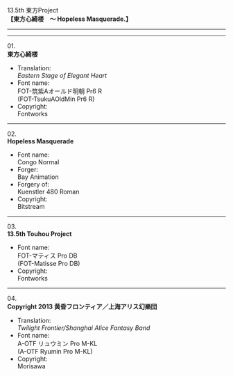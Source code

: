13.5th 東方Project  
**【東方心綺楼　～ Hopeless Masquerade.】**

---  
---

01\.  
**東方心綺楼**
  - Translation:  
*Eastern Stage of Elegant Heart*
  - Font name:  
FOT-筑紫Aオールド明朝 Pr6 R  
(FOT-TsukuAOldMin Pr6 R)
  - Copyright:  
Fontworks

---

02\.  
**Hopeless Masquerade**
  - Font name:  
Congo Normal
  - Forger:  
Bay Animation
  - Forgery of:  
Kuenstler 480 Roman
  - Copyright:  
Bitstream

---

03\.  
**13.5th Touhou Project**
  - Font name:  
FOT-マティス Pro DB  
(FOT-Matisse Pro DB)
  - Copyright:  
Fontworks

---

04\.  
**Copyright 2013 黄昏フロンティア／上海アリス幻樂団**
  - Translation:  
*Twilight Frontier/Shanghai Alice Fantasy Band*
  - Font name:  
A-OTF リュウミン Pro M-KL  
(A-OTF Ryumin Pro M-KL)
  - Copyright:  
Morisawa
